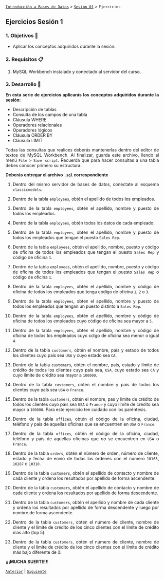[`Introducción a Bases de Datos`](../../Readme.md) > [`Sesión 01`](../Readme.md) > `Ejercicios`
	
## Ejercicios Sesión 1

<div style="text-align: justify;">

### 1. Objetivos :dart:

- Aplicar los conceptos adquiridos durante la sesión.

### 2. Requisitos :clipboard:

1. MySQL Workbench instalado y conectado al servidor del curso.

### 3. Desarrollo :rocket:

**En esta serie de ejercicios aplicarás los conceptos adquiridos durante la sesión:**

- Descripción de tablas  
- Consulta de los campos de una tabla  
- Cláusula WHERE  
- Operadores relacionales  
- Operadores lógicos  
- Cláusula ORDER BY  
- Cláusula LIMIT  

Todas las consultas que realices deberás mantenerlas dentro del editor de textos de MySQL Workbench. Al finalizar, guarda este archivo, llendo al menú `File` > `Save script`. Recuerda que para hacer consultas a una tabla debes conocer primero su estructura.

**Deberás entregar el archivo `.sql` correspondiente**

1. Dentro del mismo servidor de bases de datos, conéctate al esquema `classicmodels`.

2. Dentro de la tabla `employees`, obtén el apellido de todos los empleados.

3. Dentro de la tabla `employees`, obtén el apellido, nombre y puesto de todos los empleados.

4. Dentro de la tabla `employees`, obtén todos los datos de cada empleado.

5. Dentro de la tabla `employees`, obtén el apellido, nombre y puesto de todos los empleados que tengan el puesto `Sales Rep`.

6. Dentro de la tabla `employees`, obtén el apellido, nombre, puesto y código de oficina de todos los empleados que tengan el puesto `Sales Rep` y código de oficina `1`.

7. Dentro de la tabla `employees`, obtén el apellido, nombre, puesto y código de oficina de todos los empleados que tengan el puesto `Sales Rep` o código de oficina `1`.

8. Dentro de la tabla `employees`, obtén el apellido, nombre y código de oficina de todos los empleados que tenga código de oficina `1`, `2` o `3`.

9. Dentro de la tabla `employees`, obten el apellido, nombre y puesto de todos los empleados que tengan un puesto distinto a `Sales Rep`.

10. Dentro de la tabla `employees`, obtén el apellido, nombre y código de oficina de todos los empleados cuyo código de oficina sea mayor a `5`.

11. Dentro de la tabla `employees`, obtén el apellido, nombre y código de oficina de todos los empleados cuyo cdigo de oficina sea menor o igual `4`.

12. Dentro de la tabla `customers`, obtén el nombre, país y estado de todos los clientes cuyo país sea `USA` y cuyo estado sea `CA`.

13. Dentro de la tabla `customers`, obtén el nombre, país, estado y límite de crédito de todos los clientes cuyo país sea, `USA`, cuyo estado sea `CA` y cuyo límite de crédito sea mayor a `100000`.

14. Dentro de la tabla `customers`, obtén el nombre y país de todos los clientes cuyo país sea `USA` o `France`.

15. Dentro de la tabla `customers`, obtén el nombre, pas y límite de crédito de todos los clientes cuyo país sea `USA` o `France` y cuyo límite de crédito sea mayor a `100000`. Para este ejercicio ten cuidado con los paréntesis.

16. Dentro de la tabla `offices`, obtén el código de la oficina, ciudad, teléfono y país de aquellas oficinas que se encuentren en `USA` o `France`.

17. Dentro de la tabla `offices`, obtén el código de la oficina, ciudad, teléfono y país de aquellas oficinas que *no* se encuentren en `USA` o `France`.

18. Dentro de la tabla `orders`, obtén el número de orden, número de cliente, estado y fecha de envío de todas las órdenes con el número `10165`, `10287` o `10310`.

19. Dentro de la tabla `customers`, obtén el apellido de contacto y nombre de cada cliente y ordena los resultados por apellido de forma ascendente.

20. Dentro de la tabla `customers`, obtén el apellido de contacto y nombre de cada cliente y ordena los resultados por apellido de forma descendente.

21. Dentro de la tabla `customers`, obtén el apellido y nombre de cada cliente y ordena los resultados por apellido de forma descendente y luego por nombre de forma ascendente.

22. Dentro de la tabla `customers`, obtén el número de cliente, nombre de cliente y el límite de crédito de los cinco clientes con el límite de crédito más alto (top 5).

23. Dentro de la tabla `customers`, obtén el número de cliente, nombre de cliente y el límite de crédito de los cinco clientes con el límite de crédito más bajo diferente de 0.

**¡¡¡MUCHA SUERTE!!!**

[`Anterior`](../Readme.md#3-proyecto-hammer) | [`Siguiente`](../Readme.md#4-postwork-memo)

</div>
